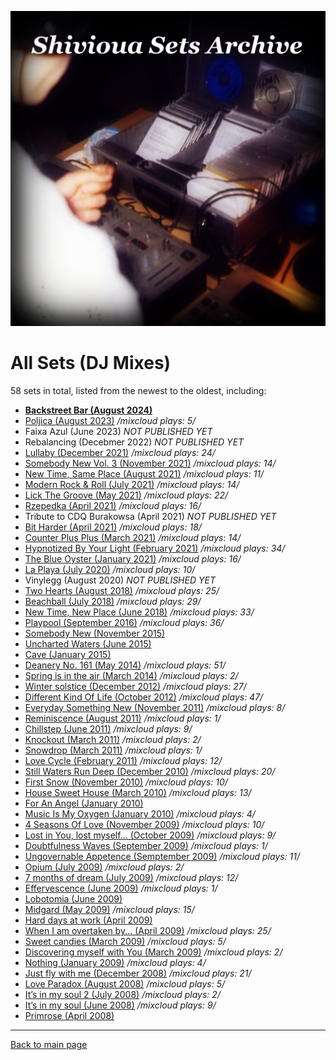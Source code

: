 
![Shivioua - All Sets](./all-sets.jpg)

# All Sets (DJ Mixes)

58 sets in total, listed from the newest to the oldest, including:

* [**Backstreet Bar (August 2024)**](https://shivioua.github.io/progressive-awake/backstreet-bar-august-2024.html)
* [Poljica (August 2023)](https://shivioua.github.io/progressive-awake/poljica-august-2023.html) _/mixcloud plays: 5/_
* Faixa Azul (June 2023) _NOT PUBLISHED YET_
* Rebalancing (Decebmer 2022) _NOT PUBLISHED YET_
* [Lullaby (December 2021)](https://shivioua.github.io/progressive-awake/lullaby-december-2021.html) _/mixcloud plays: 24/_
* [Somebody New Vol. 3 (November 2021)](https://shivioua.github.io/progressive-awake/somebody-new-vol-3-november-2021.html) _/mixcloud plays: 14/_
* [New Time, Same Place (August 2021)](https://shivioua.github.io/fresh-dance-music/new-time-same-place-august-2021.html) _/mixcloud plays: 11/_
* [Modern Rock & Roll (July 2021)](https://shivioua.github.io/quantum-energy/modern-rock-and-roll-july-2021.html) _/mixcloud plays: 14/_
* [Lick The Groove (May 2021)](https://shivioua.github.io/quantum-energy/lick-the-groove-may-2010.html) _/mixcloud plays: 22/_
* [Rzepedka (April 2021)](https://shivioua.github.io/fresh-dance-music/rzepedka-april-2021.html) _/mixcloud plays: 16/_
* Tribute to CDQ Burakowsa (April 2021) _NOT PUBLISHED YET_
* [Bit Harder (April 2021)](https://shivioua.github.io/progressive-awake/bit-harder-april-2021.html) _/mixcloud plays: 18/_
* [Counter Plus Plus (March 2021)](https://shivioua.github.io/quantum-energy/counter-plus-plus-march-2021.html) _/mixcloud plays: 14/_
* [Hypnotized By Your Light (February 2021)](https://shivioua.github.io/progressive-awake/hypnotized-by-your-light-february-2021.html) _/mixcloud plays: 34/_
* [The Blue Oyster (January 2021)](https://shivioua.github.io/progressive-awake/the-blue-oyster-january-2021.html) _/mixcloud plays: 16/_
* [La Playa (July 2020)](https://shivioua.github.io/progressive-awake/la-playa-july-2020.html) _/mixcloud plays: 10/_
* Vinylegg (August 2020) _NOT PUBLISHED YET_
* [Two Hearts (August 2018)](https://shivioua.github.io/quantum-energy/two-hearts__august-2018.html) _/mixcloud plays: 25/_
* [Beachball (July 2018)](https://shivioua.github.io/fresh-dance-music/beachball-july-2018.html) _/mixcloud plays: 29/_
* [New Time, New Place (June 2018)](https://shivioua.github.io/progressive-awake/new-time-new-place-june-2018.html) _/mixcloud plays: 33/_
* [Playpool (September 2016)](https://shivioua.github.io/progressive-awake/playpool-september-2016.html) _/mixcloud plays: 36/_
* [Somebody New (November 2015)](https://shivioua.github.io/fresh-dance-music/somebody-new-november-2015.html)
* [Uncharted Waters (June 2015)](https://shivioua.github.io/progressive-awake/uncharted-waters-june-2015.html)
* [Cave (January 2015)](https://shivioua.github.io/fresh-dance-music/cave-january-2015.html)
* [Deanery No. 161 (May 2014)](https://shivioua.github.io/fresh-dance-music/deanery-no-161-may-2014.html) _/mixcloud plays: 51/_
* [Spring is in the air (March 2014)](https://shivioua.github.io/progressive-awake/spring-is-in-the-air-march-2014.html) _/mixcloud plays: 2/_
* [Winter solstice (December 2012)](https://shivioua.github.io/quantum-energy/winter-solstice-december-2012.html) _/mixcloud plays: 27/_
* [Different Kind Of Life (October 2012)](https://shivioua.github.io/progressive-awake/different-kind-of-life-october-2012.html) _/mixcloud plays: 47/_
* [Everyday Something New (November 2011)](https://shivioua.github.io/quantum-energy/everyday-something-new-november-2011.html) _/mixcloud plays: 8/_
* [Reminiscence (August 2011)](https://shivioua.github.io/progressive-awake/reminiscence-august-2011.html) _/mixcloud plays: 1/_
* [Chillstep (June 2011)](https://shivioua.github.io/quantum-energy/chillstep-june-2011.html) _/mixcloud plays: 9/_
* [Knockout (March 2011)](https://shivioua.github.io/fresh-dance-music/knockout-march-2011.html) _/mixcloud plays: 2/_
* [Snowdrop (March 2011)](https://shivioua.github.io/progressive-awake/snowdrop-march-2011.html) _/mixcloud plays: 1/_
* [Love Cycle (February 2011)](https://shivioua.github.io/quantum-energy/love-cycle-february-2011.html) _/mixcloud plays: 12/_
* [Still Waters Run Deep (December 2010)](https://shivioua.github.io/quantum-energy/still-waters-run-deep-december-2010.html) _/mixcloud plays: 20/_
* [First Snow (November 2010)](https://shivioua.github.io/progressive-awake/first-snow-november-2010.html) _/mixcloud plays: 10/_
* [House Sweet House (March 2010)](https://shivioua.github.io/fresh-dance-music/house-sweet-house-march-2010.html) _/mixcloud plays: 13/_
* [For An Angel (January 2010)](https://shivioua.github.io/fresh-dance-music/for-an-angel-january-2010.html)
* [Music Is My Oxygen (January 2010)](https://shivioua.github.io/progressive-awake/music-is-my-oxygen-january-2010.html) _/mixcloud plays: 4/_
* [4 Seasons Of Love (November 2009)](https://shivioua.github.io/progressive-awake/4-seasons-of-love-november-2009.html) _/mixcloud plays: 10/_
* [Lost in You, lost myself… (October 2009)](https://shivioua.github.io/progressive-awake/lost-in-you-lost-myself-october-2009.html) _/mixcloud plays: 9/_
* [Doubtfulness Waves (September 2009)](https://shivioua.github.io/progressive-awake/doubtfulness-waves-september-2009.html) _/mixcloud plays: 1/_
* [Ungovernable Appetence (Semptember 2009)](https://shivioua.github.io/progressive-awake/ungovernable-appetence-semptember-2009.html) _/mixcloud plays: 11/_
* [Opium (July 2009)](https://shivioua.github.io/progressive-awake/opium-july-2009.html) _/mixcloud plays: 2/_
* [7 months of dream (July 2009)](https://shivioua.github.io/progressive-awake/7-months-of-dream-dont-want-to-wake-up-july-2009.html) _/mixcloud plays: 12/_
* [Effervescence (June 2009)](https://shivioua.github.io/progressive-awake/effervescence-june-2009.html) _/mixcloud plays: 1/_
* [Lobotomia (June 2009)](https://shivioua.github.io/progressive-awake/lobotomia-june-2009.html)
* [Midgard (May 2009)](https://shivioua.github.io/progressive-awake/midgard-may-2009.html) _/mixcloud plays: 15/_
* [Hard days at work (April 2009)](https://shivioua.github.io/progressive-awake/hard-days-at-work-april-2009.html)
* [When I am overtaken by... (April 2009)](https://shivioua.github.io/progressive-awake/when-i-am-overtaken-by-april-2009.html) _/mixcloud plays: 25/_
* [Sweet candies (March 2009)](https://shivioua.github.io/progressive-awake/sweet-candies-march-2009.html) _/mixcloud plays: 5/_
* [Discovering myself with You (March 2009)](https://shivioua.github.io/progressive-awake/discovering-myself-with-you-march-2009.html) _/mixcloud plays: 2/_
* [Nothing (January 2009)](https://shivioua.github.io/progressive-awake/nothing-january-2009.html) _/mixcloud plays: 4/_
* [Just fly with me (December 2008)](https://shivioua.github.io/progressive-awake/just-fly-with-me-december-2008.html) _/mixcloud plays: 21/_
* [Love Paradox (August 2008)](https://shivioua.github.io/progressive-awake/love-paradox-august-2008.html) _/mixcloud plays: 5/_
* [It’s in my soul 2 (July 2008)](https://shivioua.github.io/progressive-awake/its-in-my-soul-2-july-2008.html) _/mixcloud plays: 2/_
* [It’s in my soul (June 2008)](https://shivioua.github.io/progressive-awake/its-in-my-soul-june-2008.html) _/mixcloud plays: 9/_
* [Primrose (April 2008)](https://shivioua.github.io/fresh-dance-music/primrose-april-2008.html)

----

[Back to main page](https://shivioua.github.io)
